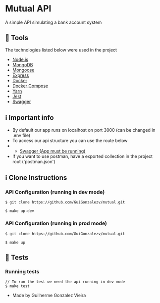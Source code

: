 # Mutual API

A simple API simulating a bank account system

## :rocket: Tools
The technologies listed below were used in the project
- [Node.js](https://nodejs.org/en/)
- [MongoDB](https://www.mongodb.com/)
- [Mongoose](https://mongoosejs.com/)
- [Express](https://expressjs.com/pt-br/)
- [Docker](https://www.docker.com/)
- [Docker Compose](https://docs.docker.com/compose/)
- [Yarn](https://yarnpkg.com/)
- [Jest](https://jestjs.io/pt-BR/)
- [Swagger](https://swagger.io/)


## :information_source: Important info
- By default our app runs on localhost on port 3000 (can be changed in .env file)
- To access our api structure you can use the route below
- - [Swagger (App must be running)](https://localhost:3000/swagger)
- If you want to use postman, have a exported collection in the project root ('postman.json')

## :information_source: Clone Instructions
### API Configuration (running in dev mode)
```git
$ git clone https://github.com/GuiGonzalezv/mutual.git

$ make up-dev
```

### API Configuration (running in prod mode)
```git
$ git clone https://github.com/GuiGonzalezv/mutual.git

$ make up
```

## :test_tube: Tests
### Running tests
```git
// To run the test we need the api running in dev mode
$ make test
```

- Made by Guilherme Gonzalez Vieira
